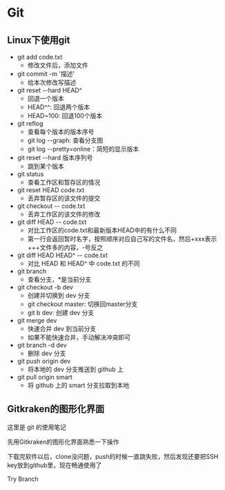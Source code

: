 # Git

## Linux下使用git

* git add code.txt
  * 修改文件后，添加文件
* git commit -m '描述'
  * 给本次修改写描述
* git reset --hard HEAD^
  * 回退一个版本
  * HEAD^^: 回退两个版本
  * HEAD~100: 回退100个版本
* git reflog
  * 查看每个版本的版本序号
  * git log --graph: 查看分支图
  * git log --pretty=online：简短的显示版本
* git reset --hard 版本序列号
  * 跳到某个版本
* git status
  * 查看工作区和暂存区的情况
* git reset HEAD code.txt
  * 丢弃暂存区的该文件的提交
* git checkout -- code.txt
  * 丢弃工作区的该文件的修改
* git diff HEAD -- code.txt
  * 对比工作区的code.txt和最新版本HEAD中的有什么不同
  * 第一行会返回暂时名字，按照顺序对应自己写的文件名，然后+xxx表示+++文件多的内容，-号反之
* git diff HEAD HEAD^ -- code.txt
  * 对比 HEAD 和 HEAD^ 中 code.txt 的不同
* git branch
  * 查看分支，*是当前分支
* git checkout -b dev
  * 创建并切换到 dev 分支
  * git checkout master: 切换回master分支
  * git b dev: 创建 dev 分支
* git merge dev
  * 快速合并 dev 到当前分支
  * 如果不能快速合并，手动解决冲突即可
* git branch -d dev
  * 删除 dev 分支
* git push origin dev
  * 将本地的 dev 分支推送到 github 上
* git pull origin smart
  * 将 github 上的 smart 分支拉取到本地

## Gitkraken的图形化界面

这里是 git 的使用笔记

先用Gitkraken的图形化界面熟悉一下操作

下载完软件以后，clone没问题，push的时候一直跳失败，然后发现还要把SSH key放到github里，现在畅通使用了

Try Branch
